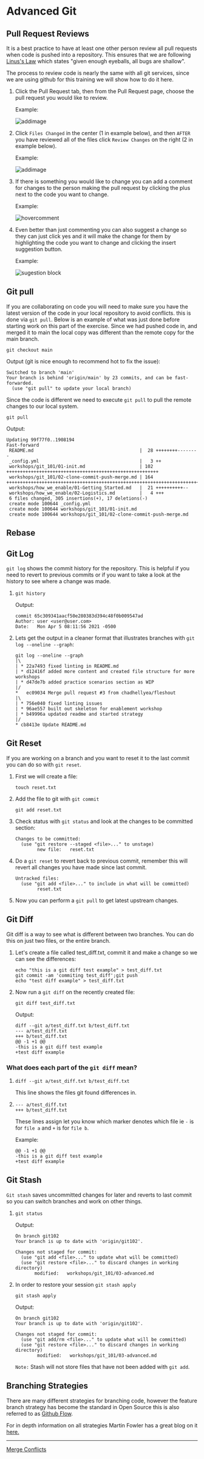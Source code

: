 # Advanced Git

## Pull Request Reviews

It is a best practice to have at least one other person review all pull requests when code is pushed into a repository. This ensures that we are following [Linus's Law](https://en.wikipedia.org/wiki/Linus%27s_law) which states "given enough eyeballs, all bugs are shallow".

The process to review code is nearly the same with all git services, since we are using github for this training we will show how to do it here.

1. Click the Pull Request tab, then from the Pull Request page, choose the pull request you would like to review.

   Example:

   ![addimage](images/select_pr.png)

2. Click `Files Changed` in the center (1 in example below), and then `AFTER` you have reviewed all of the files click `Review Changes` on the right (2 in example below).

   Example:

   ![addimage](images/review_changes.png)

3. If there is something you would like to change you can add a comment for changes to the person making the pull request by clicking the plus next to the code you want to change.

   Example:

   ![hovercomment](images/hover-comment-icon.gif)

4. Even better than just commenting you can also suggest a change so they can just click yes and it will make the change for them by highlighting the code you want to change and clicking the insert suggestion button.

   Example:

   ![sugestion block](images/suggestion-block.png)

## Git pull

If you are collaborating on code you will need to make sure you have the latest version of the code in your local repository to avoid conflicts. this is done via `git pull`. Below is an example of what was just done before starting work on this part of the exercise. Since we had pushed code in, and merged it to main the local copy was different than the remote copy for the main branch.

```shell
git checkout main
```

Output (git is nice enough to recommend hot to fix the issue):

```shell
Switched to branch 'main'
Your branch is behind 'origin/main' by 23 commits, and can be fast-forwarded.
  (use "git pull" to update your local branch)
```

Since the code is different we need to execute `git pull` to pull the remote changes to our local system.

```shell
git pull
```

Output:

```shell
Updating 99f77f0..1908194
Fast-forward
 README.md                                       |  28 ++++++++--------
 _config.yml                                     |   3 ++
 workshops/git_101/01-init.md                    | 102 ++++++++++++++++++++++++++++++++++++++++++++++++++++++++
 workshops/git_101/02-clone-commit-push-merge.md | 164 ++++++++++++++++++++++++++++++++++++++++++++++++++++++++++++++++++++++++++++++++++++++++++
 workshops/how_we_enable/01-Getting_Started.md   |  21 ++++++++++--
 workshops/how_we_enable/02-Logistics.md         |   4 +++
 6 files changed, 305 insertions(+), 17 deletions(-)
 create mode 100644 _config.yml
 create mode 100644 workshops/git_101/01-init.md
 create mode 100644 workshops/git_101/02-clone-commit-push-merge.md
 ```

## Rebase

## Git Log

`git log` shows the commit history for the repository. This is helpful if you need to revert to previous commits or if you want to take a look at the history to see where a change was made.

1. ```git history```

   Output:

   ```shell
   commit 65c309341aacf50e280383d394c48f0b009547ad
   Author: user <user@user.com>
   Date:   Mon Apr 5 08:11:56 2021 -0500
   ```

2. Lets get the output in a cleaner format that illustrates branches with `git log --oneline --graph`:

   ```shell
   git log --oneline --graph
   |\  
   | * 22a7493 fixed linting in README.md
   | * d12416f added more content and created file structure for more workshops
   | * d47de7b added practice scenarios section as WIP
   |/  
   *   ec09034 Merge pull request #3 from chadhellyea/fleshout
   |\  
   | * 756e040 fixed linting issues
   | * 96ae557 built out skeleton for enablement workshop
   | * b49996a updated readme and started strategy
   |/  
   * cb8413e Update README.md

## Git Reset

If you are working on a branch and you want to reset it to the last commit you can do so with `git reset`.

1. First we will create a file:

   ```shell
   touch reset.txt
   ```

2. Add the file to git with `git commit`

   ```shell
   git add reset.txt
   ```

3. Check status with `git status` and look at the changes to be committed section:

   ```shell
   Changes to be committed:
     (use "git restore --staged <file>..." to unstage)
           new file:   reset.txt
    ```

4. Do a `git reset` to revert back to previous commit, remember this will revert all changes you have made since last commit.

   ```shell
   Untracked files:
     (use "git add <file>..." to include in what will be committed)
           reset.txt
    ```

5. Now you can perform a `git pull` to get latest upstream changes.

## Git Diff

Git diff is a way to see what is different between two branches. You can do this on just two files, or the entire branch.

1. Let's create a file called test_diff.txt, commit it and make a change so we can see the differences:

   ```shell
   echo "this is a git diff test example" > test_diff.txt
   git commit -am 'commiting test_diff';git push
   echo "test diff example" > test_diff.txt
   ```

2. Now run a `git diff` on the recently created file:

   ```shell
   git diff test_diff.txt
   ```

   Output:

   ```shell
   diff --git a/test_diff.txt b/test_diff.txt
   --- a/test_diff.txt
   +++ b/test_diff.txt
   @@ -1 +1 @@
   -this is a git diff test example
   +test diff example
   ```

### What does each part of the `git diff` mean?

1. ```diff --git a/test_diff.txt b/test_diff.txt```

   This line shows the files git found differences in.

2. ```shell
   --- a/test_diff.txt
   +++ b/test_diff.txt
   ```

   These lines assign let you know which marker denotes which file ie `-` is for `file a` and `+` is for `file b`.

   Example:

   ```shell
   @@ -1 +1 @@
   -this is a git diff test example
   +test diff example
   ```

## Git Stash

`Git stash` saves uncommitted changes for later and reverts to last commit so you can switch branches and work on other things.

1. ```git status```

   Output:

   ```shell
   On branch git102
   Your branch is up to date with 'origin/git102'.

   Changes not staged for commit:
     (use "git add <file>..." to update what will be committed)
     (use "git restore <file>..." to discard changes in working directory)
          modified:   workshops/git_101/03-advanced.md
   ```

2. In order to restore your session `git stash apply`

   ```shell
   git stash apply
   ```

   Output:

   ```shell
   On branch git102
   Your branch is up to date with 'origin/git102'.

   Changes not staged for commit:
     (use "git add/rm <file>..." to update what will be committed)
     (use "git restore <file>..." to discard changes in working directory)
           modified:   workshops/git_101/03-advanced.md
   ```

   `Note:` Stash will not store files that have not been added with `git add`.

## Branching Strategies

There are many different strategies for branching code, however the feature branch strategy has become the standard in Open Source this is also referred to as [Github Flow](https://guides.github.com/introduction/flow/).

For in depth information on all strategies Martin Fowler has a great blog on it [here.](https://martinfowler.com/articles/branching-patterns.html)

---

[Merge Conflicts](04-merge-conflicts.md)
